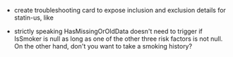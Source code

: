- create troubleshooting card to expose inclusion and exclusion details for statin-us, like

- strictly speaking HasMissingOrOldData doesn't need to trigger if IsSmoker is null as long as one of the other three risk factors is not null. On the other hand, don't you want to take a smoking history?